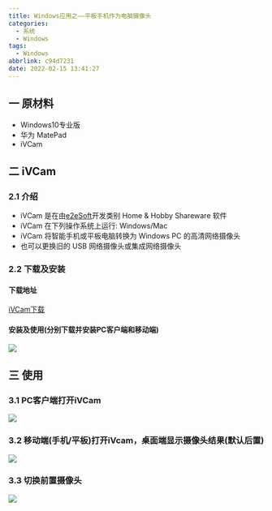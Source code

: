 ```yaml
---
title: Windows应用之——平板手机作为电脑摄像头
categories:
  - 系统
  - Windows
tags:
  - Windows
abbrlink: c94d7231
date: 2022-02-15 13:41:27
---
```

## 一 原材料

* Windows10专业版
* 华为 MatePad
* iVCam

<!--more-->

## 二 iVCam

### 2.1 介绍

* iVCam 是在由[e2eSoft](https://www.updatestar.com/publisher/e2esoft-1396)开发类别 Home & Hobby Shareware 软件
* iVCam 在下列操作系统上运行: Windows/Mac
* iVCam 将智能手机或平板电脑转换为 Windows PC 的高清网络摄像头
* 也可以更换旧的 USB 网络摄像头或集成网络摄像头

### 2.2 下载及安装

#### 下载地址

[iVCam下载](https://www.e2esoft.com/ivcam/#google_vignette)

#### 安装及使用(分别下载并安装PC客户端和移动端)

![][1]

## 三 使用

### 3.1 PC客户端打开iVCam
![][2]

### 3.2 移动端(手机/平板)打开iVcam，桌面端显示摄像头结果(默认后置)
![][3]

### 3.3 切换前置摄像头
![][4]




[1]:https://cdn.jsdelivr.net/gh/PGzxc/CDN/blog-windows/windows-icam-softdownload-file.png
[2]:https://cdn.jsdelivr.net/gh/PGzxc/CDN/blog-windows/windows-ivcam-desktop-open.png
[3]:https://cdn.jsdelivr.net/gh/PGzxc/CDN/blog-windows/windows-ivcam-desktop-connect-view.png
[4]:https://cdn.jsdelivr.net/gh/PGzxc/CDN/blog-windows/windows-ivcam-camera-switch.png